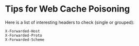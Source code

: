 # Tips for Web Cache Poisoning

Here is a list of interesting headers to check (single or grouped):

```
X-Forwarded-Host
X-Forwarded-Proto
X-Forwarded-Scheme
```